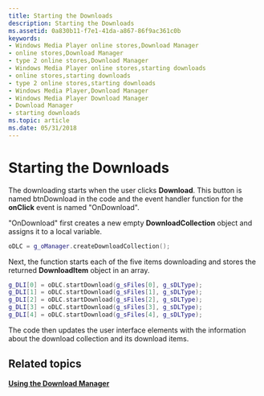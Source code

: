 ```yaml
---
title: Starting the Downloads
description: Starting the Downloads
ms.assetid: 0a830b11-f7e1-41da-a867-86f9ac361c0b
keywords:
- Windows Media Player online stores,Download Manager
- online stores,Download Manager
- type 2 online stores,Download Manager
- Windows Media Player online stores,starting downloads
- online stores,starting downloads
- type 2 online stores,starting downloads
- Windows Media Player,Download Manager
- Windows Media Player Download Manager
- Download Manager
- starting downloads
ms.topic: article
ms.date: 05/31/2018
---
```


# Starting the Downloads

The downloading starts when the user clicks **Download**. This button is named btnDownload in the code and the event handler function for the **onClick** event is named "OnDownload".

"OnDownload" first creates a new empty **DownloadCollection** object and assigns it to a local variable.


```C++
oDLC = g_oManager.createDownloadCollection();

```



Next, the function starts each of the five items downloading and stores the returned **DownloadItem** object in an array.


```C++
g_DLI[0] = oDLC.startDownload(g_sFiles[0], g_sDLType);
g_DLI[1] = oDLC.startDownload(g_sFiles[1], g_sDLType);
g_DLI[2] = oDLC.startDownload(g_sFiles[2], g_sDLType);
g_DLI[3] = oDLC.startDownload(g_sFiles[3], g_sDLType);
g_DLI[4] = oDLC.startDownload(g_sFiles[4], g_sDLType);

```



The code then updates the user interface elements with the information about the download collection and its download items.

## Related topics

<dl> <dt>

[**Using the Download Manager**](using-the-download-manager.md)
</dt> </dl>

 

 




